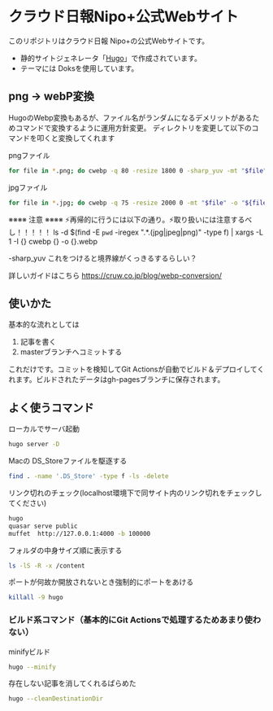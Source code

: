 # クラウド日報Nipo+公式Webサイト

このリポジトリはクラウド日報 Nipo+の公式Webサイトです。  

- 静的サイトジェネレータ「[Hugo](https://gohugo.io/)」で作成されています。
- テーマには Doksを使用しています。

## png -> webP変換

HugoのWebp変換もあるが、ファイル名がランダムになるデメリットがあるためコマンドで変換するように運用方針変更。
ディレクトリを変更して以下のコマンドを叩くと変換してくれます

pngファイル
```sh
for file in *.png; do cwebp -q 80 -resize 1800 0 -sharp_yuv -mt "$file" -o "${file%.*}.webp"; done
```

jpgファイル
```sh
for file in *.jpg; do cwebp -q 75 -resize 2000 0 -mt "$file" -o "${file%.*}.webp"; done
```

※※※※ 注意 ※※※※
⚡再帰的に行うには以下の通り。⚡取り扱いには注意するべし！！！！！
ls -d $(find -E `pwd` -iregex ".*\.(jpg|jpeg|png)" -type f) | xargs -L 1 -I {} cwebp {} -o {}.webp


-sharp_yuv
これをつけると境界線がくっきるするらしい？


詳しいガイドはこちら
https://cruw.co.jp/blog/webp-conversion/

## 使いかた

基本的な流れとしては

1. 記事を書く
1. masterブランチへコミットする

これだけです。コミットを検知してGit Actionsが自動でビルド＆デプロイしてくれます。ビルドされたデータはgh-pagesブランチに保存されます。

## よく使うコマンド

ローカルでサーバ起動

``` sh
hugo server -D
```

Macの DS_Storeファイルを駆逐する

``` sh
find . -name '.DS_Store' -type f -ls -delete
```

リンク切れのチェック(localhost環境下で同サイト内のリンク切れをチェックしてください)

```sh
hugo
quasar serve public
muffet  http://127.0.0.1:4000 -b 100000

```

フォルダの中身サイズ順に表示する

```sh
ls -lS -R -x /content

```

ポートが何故か開放されないとき強制的にポートをあける

``` sh
killall -9 hugo
```

### ビルド系コマンド（基本的にGit Actionsで処理するためあまり使わない）

minifyビルド

``` sh
hugo --minify
```

存在しない記事を消してくれるぱらめた

``` sh
hugo --cleanDestinationDir
```
